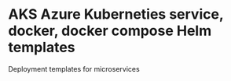 # AKS Azure Kuberneties service, docker, docker compose Helm templates
Deployment templates for microservices
